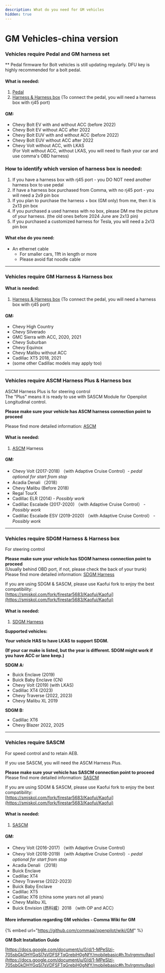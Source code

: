 ```yaml
---
description: What do you need for GM vehicles
hidden: true
---
```


# GM Vehicles-china version

### Vehicles require Pedal and GM harness set

\*\* Pedal firmware for Bolt vehicles is still updating regularly. DFU key is highly recommended for a bolt pedal.

#### What is needed:

1. [Pedal](../beartech/comma-pedal-description-and-installation-guide.md)
2. [Harness & Harness box](../beartech/harness-and-harness-box-description.md) (To connect the pedal, you will need a harness box with rj45 port)

#### GM:&#x20;

* Chevy Bolt EV with and without ACC (before 2022)
* Chevy Bolt EV without ACC after 2022
* Chevy Bolt EUV with and without ACC (before 2022)
* Chevy Bolt EUV without ACC after 2022
* Chevy Volt without ACC, with LKAS\
  (For Volt without ACC, without LKAS, you will need to flash your car and use comma's OBD harness)

### How to identify which version of harness box is needed:

1. If you have a harness box with rj45 port - you DO NOT need another harness box to use pedal
2. If have a harness box purchased from Comma, with no rj45 port - you will need a 2x9 pin box
3. If you plan to purchase the harness + box (GM only) from me, then it is 2x13 pin box
4. If you purchased a used harness with no box, please DM me the picture of your harness. (the old ones before 2024 June are 2x13 pin)
5. If you purchased a customized harness for Tesla, you will need a 2x13 pin box

#### What else do you need:

* An ethernet cable
  * For smaller cars, 11ft in length or more&#x20;
  * Please avoid flat noodle cable

***

### Vehicles require GM Harness & Harness box

#### What is needed:

1. [Harness & Harness box](../beartech/harness-and-harness-box-description.md) (To connect the pedal, you will need a harness box with rj45 port)

#### GM:&#x20;

* Chevy High Country
* Chevy Silverado
* GMC Sierra with ACC, 2020, 2021
* Chevy Suburban
* Chevy Equinox
* Chevy Malibu without ACC
* Cadillac XT5 2018, 2021
* &#x20;(some other Cadillac models may apply too)

***

### Vehicles require ASCM Harness Plus & Harness box

ASCM Harness Plus is for steering control \
The "Plus" means it is ready to use with SASCM Module for Openpilot Longitudinal control.&#x20;

**Please make sure your vehicle has ASCM harness connection point to proceed**

Please find more detailed information: [ASCM](../beartech/ascm-harness-plus.md)&#x20;

#### What is needed:

1. [ASCM](../beartech/ascm-harness-plus.md) Harness

#### GM:&#x20;

* Chevy Volt (2017-2018)  （with Adaptive Cruise Control）- _pedal optional for start from stop_
* Acadia Denali （2018）
* Chevy Malibu (Before 2018)
* Regal TourX&#x20;
* Cadillac ELR (2014) - _Possibly work_
* Cadillac Escalade (2017-2020)  （with Adaptive Cruise Control） - _Possibly work_
* Cadillac Escalade ESV (2019-2020)  （with Adaptive Cruise Control） - _Possibly work_

***

### Vehicles require SDGM Harness & Harness box

For steering control

**Please make sure your vehicle has SDGM harness connection point to proceed**\
(Usually behind OBD port, if not, please check the back of your trunk)\
Please find more detailed information: [SDGM Harness](../beartech/sdgm-harness.md)

If you are using SDGM & SASCM, please use Kaofui fork to enjoy the best compatibility:\
[https://smiskol.com/fork/firestar5683/Kaofui/Kaofui](https://smiskol.com/fork/firestar5683/Kaofui/Kaofui)

#### What is needed:

1. [SDGM Harness](../beartech/sdgm-harness.md)



**Supported vehicles:**

**Your vehicle HAS to have LKAS to support SDGM.**&#x20;

**(If your car make is listed, but the year is different. SDGM might work if you have ACC or lane keep.)**

**SDGM A:**

* Buick Enclave (2019)
* Buick Baby Enclave (CN)
* Chevy Volt (2019) (with LKAS)
* Cadillac XT4 (2023)
* Chevy Traverse  (2022, 2023)
* Chevy Malibu XL 2019

**SDGM B:**

* Cadillac XT6
* Chevy Blazer 2022, 2025

***

### Vehicles require SASCM&#x20;

For speed control and to retain AEB.

If you use SASCM, you will need the ASCM Harness Plus.

**Please make sure your vehicle has SASCM connection point to proceed**\
Please find more detailed information: [SASCM](../beartech/sascm.md)

If you are using SDGM & SASCM, please use Kaofui fork to enjoy the best compatibility:\
[https://smiskol.com/fork/firestar5683/Kaofui/Kaofui](https://smiskol.com/fork/firestar5683/Kaofui/Kaofui)

#### What is needed:

1. [SASCM](../beartech/sascm.md)

#### GM:&#x20;

* Chevy Volt (2016-2017)  （with Adaptive Cruise Control）
* Chevy Volt (2018-2019) （with Adaptive Cruise Control）- _pedal optional for start from stop_
* Acadia Denali （2018）
* Buick Enclave
* Cadillac XT4
* Chevy Traverse  (2022-2023)
* Buick Baby Enclave&#x20;
* Cadillac XT5
* Cadillac XT6  (china some years not all years)
* Chevy Malibu XL
* Buick Envision (昂科威）2018 （with OP and ACC）



#### More information regarding GM vehicles  - Comma Wiki for GM

{% embed url="https://github.com/commaai/openpilot/wiki/GM" %}

**GM Bolt Installation Guide**&#x20;

[https://docs.google.com/document/u/0/d/1-MPeSlzj-705sbGkDHYGqSl7sVDFSFTqGrebiH0gNfY/mobilebasic#h.1tvlrgmmu9ao](https://docs.google.com/document/u/0/d/1-MPeSlzj-705sbGkDHYGqSl7sVDFSFTqGrebiH0gNfY/mobilebasic#h.1tvlrgmmu9ao)
